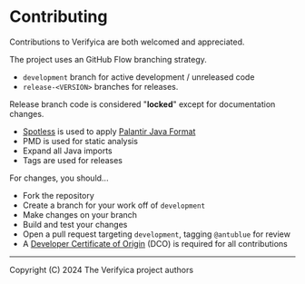 # Contributing

Contributions to Verifyica are both welcomed and appreciated.

The project uses an GitHub Flow branching strategy.

- `development` branch for active development / unreleased code
- `release-<VERSION>` branches for releases.

Release branch code is considered "**locked**" except for documentation changes.

- [Spotless](https://github.com/diffplug/spotless) is used to apply [Palantir Java Format](https://github.com/palantir/palantir-java-format)
- PMD is used for static analysis
- Expand all Java imports
- Tags are used for releases

For changes, you should...

- Fork the repository
- Create a branch for your work off of `development`
- Make changes on your branch
- Build and test your changes
- Open a pull request targeting `development`, tagging `@antublue` for review
- A [Developer Certificate of Origin](DCO.md) (DCO) is required for all contributions

---

Copyright (C) 2024 The Verifyica project authors